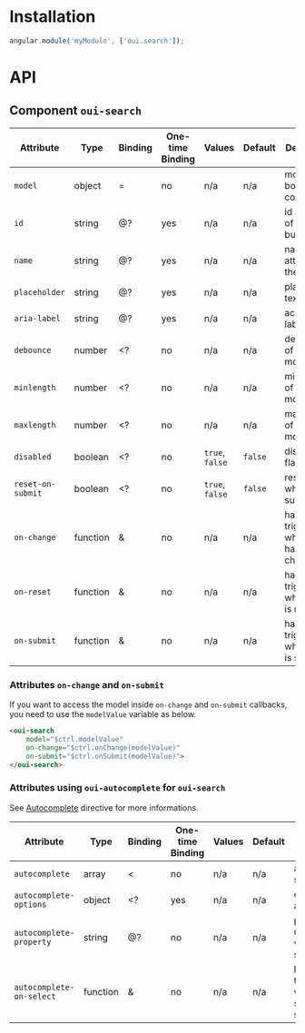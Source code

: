 # Installation

```js
angular.module('myModule', ['oui.search']);
```

# API

## Component `oui-search`

| Attribute                 | Type      | Binding   | One-time Binding  | Values            | Default   | Description
| ----                      | ----      | ----      | ----              | ----              | ----      | ----
| `model`                   | object    | =         | no                | n/a               | n/a       | model bound to component
| `id`                      | string    | @?        | yes               | n/a               | n/a       | id attribute of the button
| `name`                    | string    | @?        | yes               | n/a               | n/a       | name attribute of the button
| `placeholder`             | string    | @?        | yes               | n/a               | n/a       | placeholder text
| `aria-label`              | string    | @?        | yes               | n/a               | n/a       | accessibility label
| `debounce`                | number    | <?        | no                | n/a               | n/a       | debounce of the model value
| `minlength`               | number    | <?        | no                | n/a               | n/a       | min length of the model value
| `maxlength`               | number    | <?        | no                | n/a               | n/a       | max length of the model value
| `disabled`                | boolean   | <?        | no                | `true`, `false`   | `false`   | disabled flag
| `reset-on-submit`         | boolean   | <?        | no                | `true`, `false`   | `false`   | reset model when submitted
| `on-change`               | function  | &         | no                | n/a               | n/a       | handler triggered when model has changed
| `on-reset`                | function  | &         | no                | n/a               | n/a       | handler triggered when form is reseted
| `on-submit`               | function  | &         | no                | n/a               | n/a       | handler triggered when form is submitted

### Attributes `on-change` and `on-submit`

If you want to access the model inside `on-change` and `on-submit` callbacks, you need to use the `modelValue` variable as below.

```html
<oui-search
    model="$ctrl.modelValue"
    on-change="$ctrl.onChange(modelValue)"
    on-submit="$ctrl.onSubmit(modelValue)">
</oui-search>
```

### Attributes using `oui-autocomplete` for `oui-search`

See [Autocomplete](../autocomplete/README.md) directive for more informations.

| Attribute                 | Type      | Binding   | One-time Binding  | Values            | Default   | Description
| ----                      | ----      | ----      | ----              | ----              | ----      | ----
| `autocomplete`            | array     | <         | no                | n/a               | n/a       | array of suggestions
| `autocomplete-options`    | object    | <?        | yes               | n/a               | n/a       | options of autocomplete
| `autocomplete-property`   | string    | @?        | no                | n/a               | n/a       | property path used to get value from suggestion
| `autocomplete-on-select`  | function  | &         | no                | n/a               | n/a       | handler triggered when suggestion is selected
